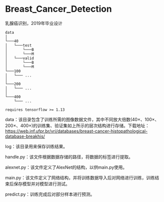 # Breast_Cancer_Detection
乳腺癌识别，2019年毕业设计

```
data  
│
└───40
│   └───test
│       └───B
│       └───M
│   └───valid
│       └───B
│       └───M
└───100
│   └─── ...
│
└───200
│   └─── ...
│
└───400
    └─── ...
```
`requires tensorflow >= 1.13`


data：该目录包含了训练所需的图像数据文件，其中不同放大倍数(40×、100×、200×、400×)的训练集、验证集如上所示的层次结构进行存储。下载地址：<https://web.inf.ufpr.br/vri/databases/breast-cancer-histopathological-database-breakhis/>

log：该目录用来保存训练结果。

handle.py：该文件根据数据存储的路径，将数据的标签进行提取。

alexnet.py：该文件定义了AlexNet的结构，以供main.py使用。

main.py：该文件定义了网络结构，并将训练数据导入后对网络进行训练，训练结束后保存模型并对模型进行测试。

predict.py：训练完成后对部分样本进行预测。
